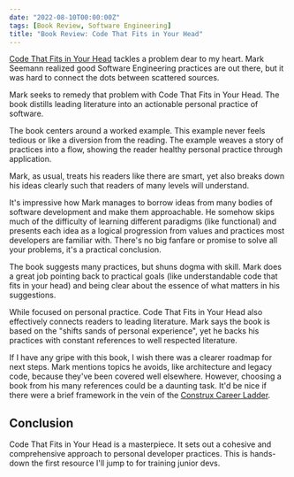 ```yaml
---
date: "2022-08-10T00:00:00Z"
tags: [Book Review, Software Engineering]
title: "Book Review: Code That Fits in Your Head" 
---
```


[Code That Fits in Your Head](https://www.informit.com/store/code-that-fits-in-your-head-heuristics-for-software-9780137464401) tackles a problem dear to my heart. Mark Seemann realized good Software Engineering practices are out there, but it was hard to connect the dots between scattered sources.
<!--more-->

Mark seeks to remedy that problem with Code That Fits in Your Head. The book distills leading literature into an actionable personal practice of software.

The book centers around a worked example. This example never feels tedious or like a diversion from the reading. The example weaves a story of practices into a flow, showing the reader healthy personal practice through application.

Mark, as usual, treats his readers like there are smart, yet also breaks down his ideas clearly such that readers of many levels will understand.

It's impressive how Mark manages to borrow ideas from many bodies of software development and make them approachable. He somehow skips much of the difficulty of learning different paradigms (like functional) and presents each idea as a logical progression from values and practices most developers are familiar with.
There's no big fanfare or promise to solve all your problems, it's a practical conclusion.

The book suggests many practices, but shuns dogma with skill. Mark does a great job pointing back to practical goals (like understandable code that fits in your head) and being clear about the essence of what matters in his suggestions.

While focused on personal practice. Code That Fits in Your Head also effectively
connects readers to leading literature. Mark says the book is based on the "shifts sands of personal experience", yet he backs his practices with constant references to well respected literature.

If I have any gripe with this book, I wish there was a clearer roadmap for next steps. Mark mentions topics he avoids, like architecture and legacy code, because they've been covered well elsewhere. However, choosing a book from his many references could be a daunting task. It'd be nice if there were a brief framework in the vein of the [Construx Career Ladder](https://www.construx.com/professional-development-ladder/).

## Conclusion

Code That Fits in Your Head is a masterpiece. It sets out a cohesive and comprehensive approach to personal developer practices. This is hands-down the first resource I'll jump to for training junior devs.



